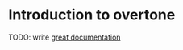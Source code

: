 # Introduction to overtone

TODO: write [great documentation](http://jacobian.org/writing/great-documentation/what-to-write/)
